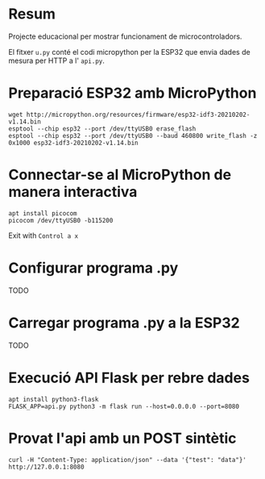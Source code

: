 # Resum

Projecte educacional per mostrar funcionament de microcontroladors.

El fitxer `u.py` conté el codi micropython per la ESP32 que envia dades de mesura per HTTP
a l' `api.py`.

# Preparació ESP32 amb MicroPython

    wget http://micropython.org/resources/firmware/esp32-idf3-20210202-v1.14.bin
    esptool --chip esp32 --port /dev/ttyUSB0 erase_flash
    esptool --chip esp32 --port /dev/ttyUSB0 --baud 460800 write_flash -z 0x1000 esp32-idf3-20210202-v1.14.bin

# Connectar-se al MicroPython de manera interactiva

    apt install picocom
    picocom /dev/ttyUSB0 -b115200

Exit with `Control a x`

# Configurar programa .py
TODO

# Carregar programa .py a la ESP32
TODO

# Execució API Flask per rebre dades

    apt install python3-flask
    FLASK_APP=api.py python3 -m flask run --host=0.0.0.0 --port=8080

# Provat l'api amb un POST sintètic

    curl -H "Content-Type: application/json" --data '{"test": "data"}' http://127.0.0.1:8080
